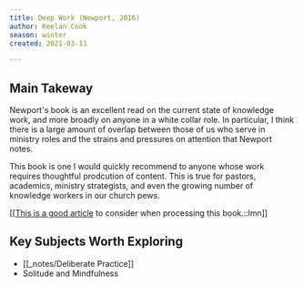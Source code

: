 ```yaml
---
title: Deep Work (Newport, 2016)
author: Keelan Cook
season: winter
created: 2021-03-11

---
```


## Main Takeway
Newport's book is an excellent read on the current state of knowledge work, and more broadly on anyone in a white collar role. In particular, I think there is a large amount of overlap between those of us who serve in ministry roles and the strains and pressures on attention that Newport notes. 

This book is one I would quickly recommend to anyone whose work requires thoughtful prodcution of content. This is true for pastors, academics, ministry strategists, and even the growing number of knowledge workers in our church pews.

[[[This is a good article](https://www.flowcircus.com/post/3-takeaways-from-deep-work) to consider when processing this book.::lmn]]

## Key Subjects Worth Exploring
* [[_notes/Deliberate Practice]]
* Solitude and Mindfulness